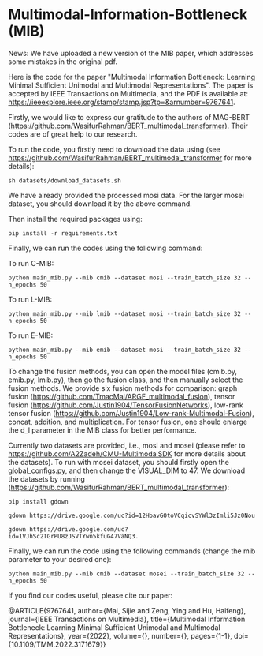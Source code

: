 # Multimodal-Information-Bottleneck (MIB)

News: We have uploaded a new version of the MIB paper, which addresses some mistakes in the original pdf.

Here is the code for the paper "Multimodal Information Bottleneck: Learning Minimal Sufficient Unimodal and Multimodal Representations". The paper is accepted by IEEE Transactions on Multimedia, and the PDF is available at: https://ieeexplore.ieee.org/stamp/stamp.jsp?tp=&arnumber=9767641.

Firstly, we would like to express our gratitude to the authors of MAG-BERT (https://github.com/WasifurRahman/BERT_multimodal_transformer). Their codes are of great help to our research.

To run the code, you firstly need to download the data using (see https://github.com/WasifurRahman/BERT_multimodal_transformer  for more details):

    sh datasets/download_datasets.sh

We have already provided the processed mosi data. For the larger mosei dataset, you should download it by the above command.

Then install the required packages using:

    pip install -r requirements.txt

Finally, we can run the codes using the following command:

To run C-MIB:

    python main_mib.py --mib cmib --dataset mosi --train_batch_size 32 --n_epochs 50

To run L-MIB:

    python main_mib.py --mib lmib --dataset mosi --train_batch_size 32 --n_epochs 50

To run E-MIB:

    python main_mib.py --mib emib --dataset mosi --train_batch_size 32 --n_epochs 50

To change the fusion methods, you can open the model files (cmib.py, emib.py, lmib.py), then go the fusion class, and then manually select the fusion methods. We provide six fusion methods for comparison: graph fusion (https://github.com/TmacMai/ARGF_multimodal_fusion), tensor fusion (https://github.com/Justin1904/TensorFusionNetworks), low-rank tensor fusion (https://github.com/Justin1904/Low-rank-Multimodal-Fusion), concat, addition, and multiplication. For tensor fusion, one should enlarge the d_l parameter in the MIB class for better performance. 

Currently two datasets are provided, i.e., mosi and mosei (please refer to https://github.com/A2Zadeh/CMU-MultimodalSDK for more details about the datasets). To run with mosei dataset, you should firstly open the global_configs.py, and then change the VISUAL_DIM to 47. We download the datasets by running (https://github.com/WasifurRahman/BERT_multimodal_transformer):

    pip install gdown

    gdown https://drive.google.com/uc?id=12HbavGOtoVCqicvSYWl3zImli5Jz0Nou

    gdown https://drive.google.com/uc?id=1VJhSc2TGrPU8zJSVTYwn5kfuG47VaNQ3. 


Finally, we can run the code using the following commands (change the mib parameter to your desired one):

    python main_mib.py --mib cmib --dataset mosei --train_batch_size 32 --n_epochs 50

If you find our codes useful, please cite our paper:

@ARTICLE{9767641,
  author={Mai, Sijie and Zeng, Ying and Hu, Haifeng},
  journal={IEEE Transactions on Multimedia}, 
  title={Multimodal Information Bottleneck: Learning Minimal Sufficient Unimodal and Multimodal Representations}, 
  year={2022},
  volume={},
  number={},
  pages={1-1},
  doi={10.1109/TMM.2022.3171679}}



